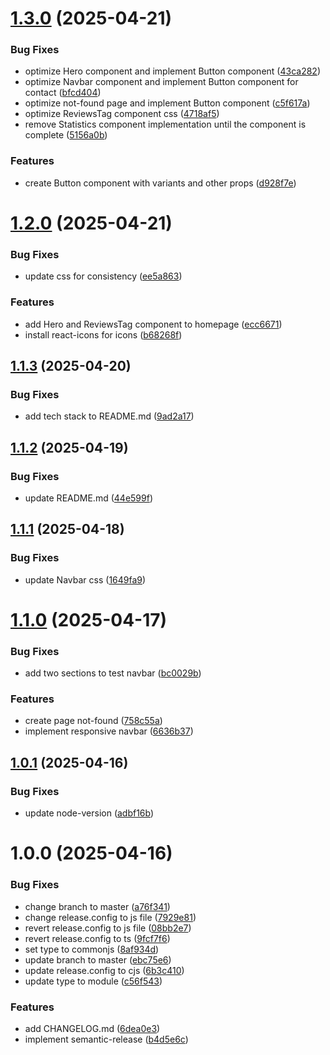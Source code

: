 # [1.3.0](https://github.com/flowz0/netflows/compare/v1.2.0...v1.3.0) (2025-04-21)


### Bug Fixes

* optimize Hero component and implement Button component ([43ca282](https://github.com/flowz0/netflows/commit/43ca282c2c8de5616b4fcb7f2775cacd3b43f92b))
* optimize Navbar component and implement Button component for contact ([bfcd404](https://github.com/flowz0/netflows/commit/bfcd4046f6e2886ca55a39041e581f52d991fff2))
* optimize not-found page and implement Button component ([c5f617a](https://github.com/flowz0/netflows/commit/c5f617a02f4073a1a05790b77c6ff24f67be8016))
* optimize ReviewsTag component css ([4718af5](https://github.com/flowz0/netflows/commit/4718af5302eca551b4aefb0b877614a17db63425))
* remove Statistics component implementation until the component is complete ([5156a0b](https://github.com/flowz0/netflows/commit/5156a0b2ff709e0360169a35d30d6a200b5e274b))


### Features

* create Button component with variants and other props ([d928f7e](https://github.com/flowz0/netflows/commit/d928f7e006b462d831699dd852dc460e0ec28781))

# [1.2.0](https://github.com/flowz0/netflows/compare/v1.1.3...v1.2.0) (2025-04-21)


### Bug Fixes

* update css for consistency ([ee5a863](https://github.com/flowz0/netflows/commit/ee5a8638ca947b8be2855dd04c7f88a5f46e850e))


### Features

* add Hero and ReviewsTag component to homepage ([ecc6671](https://github.com/flowz0/netflows/commit/ecc667161745e66a0013746aa36909af99c81c10))
* install react-icons for icons ([b68268f](https://github.com/flowz0/netflows/commit/b68268f41b21bc317f0b0943b29697387d64b47c))

## [1.1.3](https://github.com/flowz0/netflows/compare/v1.1.2...v1.1.3) (2025-04-20)


### Bug Fixes

* add tech stack to README.md ([9ad2a17](https://github.com/flowz0/netflows/commit/9ad2a17512f493233279f8f8f6bb8a250d0dff0f))

## [1.1.2](https://github.com/flowz0/netflows/compare/v1.1.1...v1.1.2) (2025-04-19)


### Bug Fixes

* update README.md ([44e599f](https://github.com/flowz0/netflows/commit/44e599f5d32cc9eb788fba4f6170750f64199945))

## [1.1.1](https://github.com/flowz0/netflows/compare/v1.1.0...v1.1.1) (2025-04-18)


### Bug Fixes

* update Navbar css ([1649fa9](https://github.com/flowz0/netflows/commit/1649fa915e319a65d5c404925218e2aae716248f))

# [1.1.0](https://github.com/flowz0/netflows/compare/v1.0.1...v1.1.0) (2025-04-17)


### Bug Fixes

* add two sections to test navbar ([bc0029b](https://github.com/flowz0/netflows/commit/bc0029b1fc16b7f5b28712c0c3661b7951b3e259))


### Features

* create page not-found ([758c55a](https://github.com/flowz0/netflows/commit/758c55aa80d386c1bec32102139762596517a1d9))
* implement responsive navbar ([6636b37](https://github.com/flowz0/netflows/commit/6636b3766edac437ef2b6e0416137d2d8654fc3e))

## [1.0.1](https://github.com/flowz0/netflows-website/compare/v1.0.0...v1.0.1) (2025-04-16)


### Bug Fixes

* update node-version ([adbf16b](https://github.com/flowz0/netflows-website/commit/adbf16bf3260d6dd3047fa51d2f91ca274b31374))

# 1.0.0 (2025-04-16)


### Bug Fixes

* change branch to master ([a76f341](https://github.com/flowz0/netflows-website/commit/a76f341f72d66e8a6b56a563fed24e2695e20510))
* change release.config to js file ([7929e81](https://github.com/flowz0/netflows-website/commit/7929e813d9cf3e979b266bdf7e7ecb4a9f45cb94))
* revert release.config to js file ([08bb2e7](https://github.com/flowz0/netflows-website/commit/08bb2e794bd363804be1f6d8e80469248eddc8aa))
* revert release.config to ts ([9fcf7f6](https://github.com/flowz0/netflows-website/commit/9fcf7f680683d94cbc42ea70286a6d367d812e9b))
* set type to commonjs ([8af934d](https://github.com/flowz0/netflows-website/commit/8af934d97aa510fe671b07ec755fd651b0e9e7fa))
* update branch to master ([ebc75e6](https://github.com/flowz0/netflows-website/commit/ebc75e66c79b6cb1a26f1c48f1d1ea8944a0e43d))
* update release.config to cjs ([6b3c410](https://github.com/flowz0/netflows-website/commit/6b3c410df7615c72a0c0e55ae3800b882cfc8db4))
* update type to module ([c56f543](https://github.com/flowz0/netflows-website/commit/c56f5438b57bf672ba594f481a86281d6c821046))


### Features

* add CHANGELOG.md ([6dea0e3](https://github.com/flowz0/netflows-website/commit/6dea0e3195cafdb657ebf3f04c602d637f8e8729))
* implement semantic-release ([b4d5e6c](https://github.com/flowz0/netflows-website/commit/b4d5e6c7f146c8aadccbf680f613f3913894d127))
